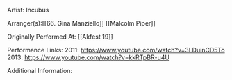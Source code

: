 Artist: Incubus

  

Arranger(s):[[66. Gina Manziello]] [[Malcolm Piper]]

  

Originally Performed At: [[Akfest 19]]

  

Performance Links:
2011: https://www.youtube.com/watch?v=3LDuinCD5To
2013: https://www.youtube.com/watch?v=kkRTpBR-u4U

  

Additional Information: